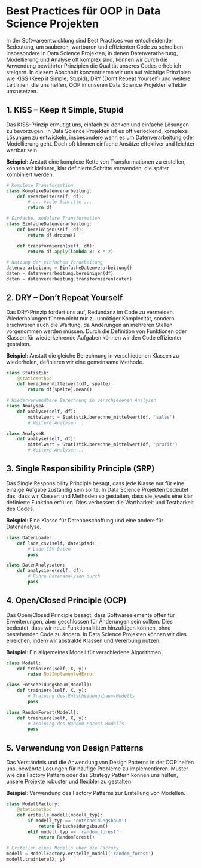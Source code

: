 # Best Practices für OOP in Data Science Projekten

In der Softwareentwicklung sind Best Practices von entscheidender Bedeutung, um sauberen, wartbaren und effizienten Code zu schreiben. Insbesondere in Data Science Projekten, in denen Datenverarbeitung, Modellierung und Analyse oft komplex sind, können wir durch die Anwendung bewährter Prinzipien die Qualität unseres Codes erheblich steigern. In diesem Abschnitt konzentrieren wir uns auf wichtige Prinzipien wie KISS (Keep it Simple, Stupid), DRY (Don’t Repeat Yourself) und weitere Leitlinien, die uns helfen, OOP in unseren Data Science Projekten effektiv umzusetzen.



## 1. KISS – Keep it Simple, Stupid

Das KISS-Prinzip ermutigt uns, einfach zu denken und einfache Lösungen zu bevorzugen. In Data Science Projekten ist es oft verlockend, komplexe Lösungen zu entwickeln, insbesondere wenn es um Datenverarbeitung oder Modellierung geht. Doch oft können einfache Ansätze effektiver und leichter wartbar sein.

**Beispiel**: Anstatt eine komplexe Kette von Transformationen zu erstellen, können wir kleinere, klar definierte Schritte verwenden, die später kombiniert werden.

```python
# Komplexe Transformation
class KomplexeDatenverarbeitung:
    def verarbeite(self, df):
        # ... viele Schritte ...
        return df

# Einfache, modulare Transformation
class EinfacheDatenverarbeitung:
    def bereinigen(self, df):
        return df.dropna()

    def transformieren(self, df):
        return df.apply(lambda x: x * 2)

# Nutzung der einfachen Verarbeitung
datenverarbeitung = EinfacheDatenverarbeitung()
daten = datenverarbeitung.bereinigen(df)
daten = datenverarbeitung.transformieren(daten)
```



## 2. DRY – Don’t Repeat Yourself

Das DRY-Prinzip fordert uns auf, Redundanz im Code zu vermeiden. Wiederholungen führen nicht nur zu unnötiger Komplexität, sondern erschweren auch die Wartung, da Änderungen an mehreren Stellen vorgenommen werden müssen. Durch die Definition von Funktionen oder Klassen für wiederkehrende Aufgaben können wir den Code effizienter gestalten.

**Beispiel**: Anstatt die gleiche Berechnung in verschiedenen Klassen zu wiederholen, definieren wir eine gemeinsame Methode.

```python
class Statistik:
    @staticmethod
    def berechne_mittelwert(df, spalte):
        return df[spalte].mean()

# Wiederverwendbare Berechnung in verschiedenen Analysen
class AnalyseA:
    def analyse(self, df):
        mittelwert = Statistik.berechne_mittelwert(df, 'sales')
        # Weitere Analysen...

class AnalyseB:
    def analyse(self, df):
        mittelwert = Statistik.berechne_mittelwert(df, 'profit')
        # Weitere Analysen...
```



## 3. Single Responsibility Principle (SRP)

Das Single Responsibility Principle besagt, dass jede Klasse nur für eine einzige Aufgabe zuständig sein sollte. In Data Science Projekten bedeutet das, dass wir Klassen und Methoden so gestalten, dass sie jeweils eine klar definierte Funktion erfüllen. Dies verbessert die Wartbarkeit und Testbarkeit des Codes.

**Beispiel**: Eine Klasse für Datenbeschaffung und eine andere für Datenanalyse.

```python
class DatenLoader:
    def lade_csv(self, dateipfad):
        # Lade CSV-Daten
        pass

class DatenAnalysator:
    def analysiere(self, df):
        # Führe Datenanalysen durch
        pass
```



## 4. Open/Closed Principle (OCP)

Das Open/Closed Principle besagt, dass Softwareelemente offen für Erweiterungen, aber geschlossen für Änderungen sein sollten. Dies bedeutet, dass wir neue Funktionalitäten hinzufügen können, ohne bestehenden Code zu ändern. In Data Science Projekten können wir dies erreichen, indem wir abstrakte Klassen und Vererbung nutzen.

**Beispiel**: Ein allgemeines Modell für verschiedene Algorithmen.

```python
class Modell:
    def trainiere(self, X, y):
        raise NotImplementedError

class Entscheidungsbaum(Modell):
    def trainiere(self, X, y):
        # Training des Entscheidungsbaum-Modells
        pass

class RandomForest(Modell):
    def trainiere(self, X, y):
        # Training des Random Forest-Modells
        pass
```



## 5. Verwendung von Design Patterns

Das Verständnis und die Anwendung von Design Patterns in der OOP helfen uns, bewährte Lösungen für häufige Probleme zu implementieren. Muster wie das Factory Pattern oder das Strategy Pattern können uns helfen, unsere Projekte robuster und flexibler zu gestalten.

**Beispiel**: Verwendung des Factory Patterns zur Erstellung von Modellen.

```python
class ModellFactory:
    @staticmethod
    def erstelle_modell(modell_typ):
        if modell_typ == 'entscheidungsbaum':
            return Entscheidungsbaum()
        elif modell_typ == 'random_forest':
            return RandomForest()

# Erstellen eines Modells über die Factory
modell = ModellFactory.erstelle_modell('random_forest')
modell.trainiere(X, y)
```
